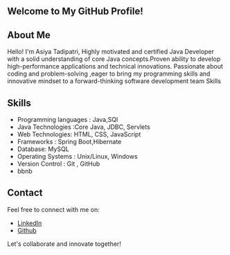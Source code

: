 ## Welcome to My GitHub Profile!

## About Me
Hello! I'm Asiya Tadipatri, Highly motivated and certified Java Developer with a solid understanding of core Java concepts.Proven ability to develop high-performance applications and technical innovations. Passionate about coding and problem-solving ,eager to bring my programming skills and innovative mindset to a forward-thinking software development team Skills 

## Skills
- Programming languages : Java,SQl
- Java Technologies :Core Java, JDBC, Servlets
- Web Technologies: HTML, CSS, JavaScript
-	Frameworks :  Spring Boot,Hibernate
-	Database: MySQL
-	Operating Systems : Unix/Linux, Windows
-	 Version Control : Git , GitHub
-	 bbnb

## Contact
Feel free to connect with me on:
- [LinkedIn](https://www.linkedin.com/in/asiya-tadipatri-059b12228)
- [Github](https://github.com/TadipatriAsiya)
  

Let's collaborate and innovate together!








